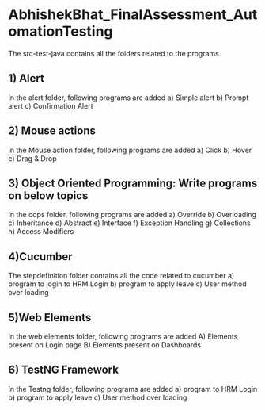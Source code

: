 # AbhishekBhat_FinalAssessment_AutomationTesting

The src-test-java contains all the folders related to the programs.

## 1) Alert
In the alert folder, following programs are added
a)	Simple alert
b)	Prompt alert
c)	Confirmation Alert

## 2) Mouse actions 
In the Mouse action folder, following programs are added
a)	Click 
b)	Hover 
c)	Drag & Drop

## 3) Object Oriented Programming: Write programs on below topics
In the oops folder, following programs are added
a)	Override 
b)	Overloading
c)	Inheritance 
d)	Abstract 
e)	Interface
f)	Exception Handling
g)	Collections
h)	Access Modifiers

## 4)Cucumber
The stepdefinition folder contains all the code related to cucumber
a)	program to login to HRM Login
b)	program to apply leave
c)	User method over loading 

## 5)Web Elements 
In the web elements folder, following programs are added
A) Elements present on Login page 
B) Elements present on Dashboards 


## 6) TestNG Framework 
In the Testng folder, following programs are added
a)	program to HRM Login
b)	program to apply leave
c)	User method over loading 


